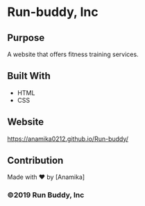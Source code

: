# Run-buddy, Inc


## Purpose
A website that offers fitness training services.

## Built With
* HTML
* CSS

## Website
https://anamika0212.github.io/Run-buddy/

## Contribution
Made with ❤️ by [Anamika]

### ©️2019 Run Buddy, Inc 
